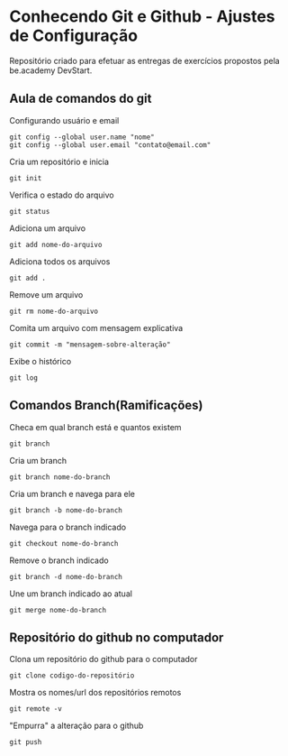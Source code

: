 # Conhecendo Git e Github - Ajustes de Configuração

Repositório criado para efetuar as entregas de exercícios propostos pela be.academy DevStart.

## Aula de comandos do git

Configurando usuário e email

	git config --global user.name "nome"
	git config --global user.email "contato@email.com"

Cria um repositório e inicia

	git init

Verifica o estado do arquivo

	git status

Adiciona um arquivo

	git add nome-do-arquivo

Adiciona todos os arquivos

	git add .

Remove um arquivo

	git rm nome-do-arquivo

Comita um arquivo com mensagem explicativa

	git commit -m "mensagem-sobre-alteração"

Exibe o histórico

	git log

## Comandos Branch(Ramificações)

Checa em qual branch está e quantos existem

	git branch

Cria um branch

	git branch nome-do-branch

Cria um branch e navega para ele

	git branch -b nome-do-branch

Navega para o branch indicado

	git checkout nome-do-branch

Remove o branch indicado

	git branch -d nome-do-branch

Une um branch indicado ao atual

	git merge nome-do-branch

## Repositório do github no computador

Clona um repositório do github para o computador

	git clone codigo-do-repositório

Mostra os nomes/url dos repositórios remotos

	git remote -v

"Empurra" a alteração para o github

	git push